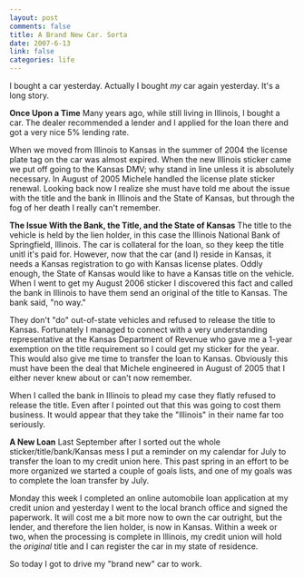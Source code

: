 ```yaml
--- 
layout: post
comments: false
title: A Brand New Car. Sorta
date: 2007-6-13
link: false
categories: life
---
```

I bought a car yesterday.  Actually I bought <i>my</i> car again yesterday.  It's a long story.

<b>Once Upon a Time</b>
Many years ago, while still living in Illinois, I bought a car.  The dealer recommended a lender and I applied for the loan there and got a very nice 5% lending rate.

When we moved from Illinois to Kansas in the summer of 2004 the license plate tag on the car was almost expired.  When the new Illinois sticker came we put off going to the Kansas DMV; why stand in line unless it is absolutely necessary.  In August of 2005 Michele handled the license plate sticker renewal.  Looking back now I realize she must have told me about the issue with the title and the bank in Illinois and the State of Kansas, but through the fog of her death I really can't remember.

<b>The Issue With the Bank, the Title, and the State of Kansas</b>
The title to the vehicle is held by the lien holder, in this case the Illinois National Bank of Springfield, Illinois.  The car is collateral for the loan, so they keep the title unitl it's paid for.  However, now that the car (and I) reside in Kansas, it needs a Kansas registration to go with Kansas license plates.  Oddly enough, the State of Kansas would like to have a Kansas title on the vehicle.  When I went to get my August 2006 sticker I discovered this fact and called the bank in Illinois to have them send an original of the title to Kansas.  The bank said, "no way."

They don't "do" out-of-state vehicles and refused to release the title to Kansas.  Fortunately I managed to connect with a very understanding representative at the Kansas Department of Revenue who gave me a 1-year exemption on the title requirement so I could get my sticker for the year.  This would also give me time to transfer the loan to Kansas.  Obviously this must have been the deal that Michele engineered in August of 2005 that I either never knew about or can't now remember.

When I called the bank in Illinois to plead my case they flatly refused to release the title.  Even after I pointed out that this was going to cost them business.  It would appear that they take the "Illinois" in their name far too seriously.

<b>A New Loan</b>
Last September after I sorted out the whole sticker/title/bank/Kansas mess I put a reminder on my calendar for July to transfer the loan to my credit union here.  This past spring in an effort to be more organized we started a couple of goals lists, and one of my goals was to complete the loan transfer by July.

Monday this week I completed an online automobile loan application at my credit union and yesterday I went to the local branch office and signed the paperwork.  It will cost me a bit more now to own the car outright, but the lender, and therefore the lien holder, is now in Kansas.  Within a week or two, when the processing is complete in Illinois, my credit union will hold the <i>original</i> title and I can register the car in my state of residence.

So today I got to drive my "brand new" car to work.
